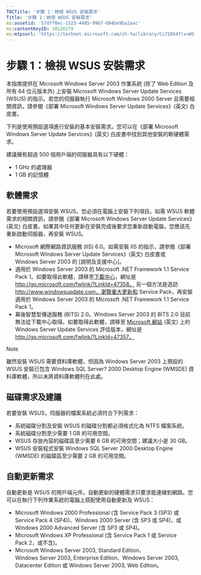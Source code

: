 ```yaml
---
TOCTitle: '步驟 1：檢視 WSUS 安裝需求'
Title: '步驟 1：檢視 WSUS 安裝需求'
ms:assetid: '57d7f8ec-1523-4485-9967-604be9ba2aac'
ms:contentKeyID: 18126179
ms:mtpsurl: 'https://technet.microsoft.com/zh-tw/library/Cc720547(v=WS.10)'
---
```


步驟 1：檢視 WSUS 安裝需求
==========================

本指南提供在 Microsoft Windows Server 2003 作業系統 (除了 Web Edition 及所有 64 位元版本外) 上安裝 Microsoft Windows Server Update Services (WSUS) 的指示。若您的伺服器執行 Microsoft Windows 2000 Server 且需要相關資訊，請參閱《部署 Microsoft Windows Server Update Services》(英文) 白皮書。

下列是使用預設選項進行安裝的基本安裝需求。您可以在《部署 Microsoft Windows Server Update Services》(英文) 白皮書中找到其他安裝的軟硬體需求。

建議擁有超過 500 個用戶端的伺服器具有以下硬體：

-   1 GHz 的處理器
-   1 GB 的記憶體

軟體需求
--------

若要使用預設選項安裝 WSUS，您必須在電腦上安裝下列項目。如需 WSUS 軟體需求的相關資訊，請參閱《部署 Microsoft Windows Server Update Services》(英文) 白皮書。如果其中任何更新在安裝完成後要求您重新啟動電腦，您應該先重新啟動伺服器，再安裝 WSUS。

-   Microsoft 網際網路資訊服務 (IIS) 6.0。如需安裝 IIS 的指示，請參閱《部署 Microsoft Windows Server Update Services》(英文) 白皮書或 Windows Server 2003 的 \[說明及支援中心\]。
-   適用於 Windows Server 2003 的 Microsoft .NET Framework 1.1 Service Pack 1。如要取得此軟體，請移至[下載中心](http://go.microsoft.com/fwlink/?linkid=47358)，網址是 http://go.microsoft.com/fwlink/?LinkId=47358。
    另一個方法是造訪 http://www.windowsupdate.com，瀏覽重大更新和 Service Pack，再安裝適用於 Windows Server 2003 的 Microsoft .NET Framework 1.1 Service Pack 1。
-   幕後智慧型傳送服務 (BITS) 2.0。Windows Server 2003 的 BITS 2.0 目前無法從下載中心取得。如要取得此軟體，請移至 [Microsoft 網站](http://go.microsoft.com/fwlink/?linkid=47357) (英文) 上的 Windows Server Update Services 評估版本，網址是 http://go.microsoft.com/fwlink/?LinkId=47357。

> [!NOTE]
> 雖然安裝 WSUS 需要資料庫軟體，但因為 Windows Server 2003 上預設的 WSUS 安裝已包含 Windows SQL Server? 2000 Desktop Engine (WMSDE) 資料庫軟體，所以未將資料庫軟體列在此處。

磁碟需求及建議
--------------

若要安裝 WSUS，伺服器的檔案系統必須符合下列需求：

-   系統磁碟分割及安裝 WSUS 的磁碟分割都必須格式化為 NTFS 檔案系統。
-   系統磁碟分割至少需要 1 GB 的可用空間。
-   WSUS 存放內容的磁碟區至少需要 6 GB 的可用空間；建議大小是 30 GB。
-   WSUS 安裝程式安裝 Windows SQL Server 2000 Desktop Engine (WMSDE) 的磁碟區至少需要 2 GB 的可用空間。

自動更新需求
------------

自動更新是 WSUS 的用戶端元件。自動更新的硬體需求只要求能連線到網路。您可以在執行下列作業系統的電腦上搭配使用自動更新及 WSUS：

-   Microsoft Windows 2000 Professional (含 Service Pack 3 (SP3) 或 Service Pack 4 (SP4))、Windows 2000 Server (含 SP3 或 SP4)，或 Windows 2000 Advanced Server (含 SP3 或 SP4)。
-   Microsoft Windows XP Professional (含 Service Pack 1 或 Service Pack 2，或不含)。
-   Microsoft Windows Server 2003, Standard Edition、Windows Server 2003, Enterprise Edition、Windows Server 2003, Datacenter Edition 或 Windows Server 2003, Web Edition。
